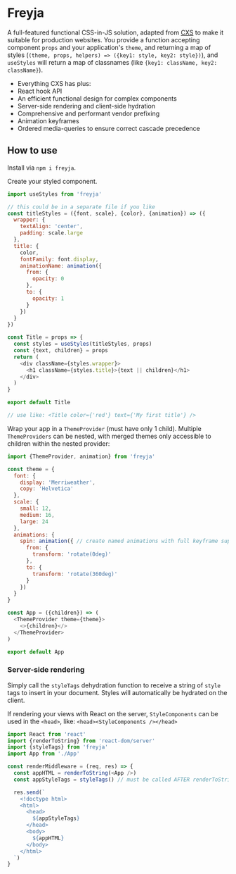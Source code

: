 # Freyja

A full-featured functional CSS-in-JS solution, adapted from [CXS](https://github.com/cxs-css/cxs) to make it suitable for production websites. You provide a function accepting component `props` and your application's `theme`, and returning a map of styles (`(theme, props, helpers) => ({key1: style, key2: style})`), and `useStyles` will return a map of classnames (like `{key1: className, key2: className}`).

- Everything CXS has plus:
- React hook API
- An efficient functional design for complex components
- Server-side rendering and client-side hydration
- Comprehensive and performant vendor prefixing
- Animation keyframes
- Ordered media-queries to ensure correct cascade precedence

## How to use

Install via `npm i freyja`.

Create your styled component.

```js
import useStyles from 'freyja'

// this could be in a separate file if you like
const titleStyles = ({font, scale}, {color}, {animation}) => ({
  wrapper: {
    textAlign: 'center',
    padding: scale.large
  },
  title: {
    color,
    fontFamily: font.display,
    animationName: animation({
      from: {
        opacity: 0
      },
      to: {
        opacity: 1
      }
    })
  }
})

const Title = props => {
  const styles = useStyles(titleStyles, props)
  const {text, children} = props
  return (
    <div className={styles.wrapper}>
      <h1 className={styles.title}>{text || children}</h1>
    </div>
  )
}

export default Title

// use like: <Title color={'red'} text={'My first title'} />
```

Wrap your app in a `ThemeProvider` (must have only 1 child). Multiple `ThemeProviders` can be nested, with merged themes only accessible to children within the nested provider:

```js
import {ThemeProvider, animation} from 'freyja'

const theme = {
  font: {
    display: 'Merriweather',
    copy: 'Helvetica'
  },
  scale: {
    small: 12,
    medium: 16,
    large: 24
  },
  animations: {
    spin: animation({ // create named animations with full keyframe support
      from: {
        transform: 'rotate(0deg)'
      },
      to: {
        transform: 'rotate(360deg)'
      }
    })
  }
}

const App = ({children}) => (
  <ThemeProvider theme={theme}>
    <>{children}</>
  </ThemeProvider>
)

export default App
```

### Server-side rendering

Simply call the `styleTags` dehydration function to receive a string of `style` tags to insert in your document. Styles will automatically be hydrated on the client.

If rendering your views with React on the server, `StyleComponents` can be used in the `<head>`, like: `<head><StyleComponents /></head>`

```js
import React from 'react'
import {renderToString} from 'react-dom/server'
import {styleTags} from 'freyja'
import App from './App'

const renderMiddleware = (req, res) => {
  const appHTML = renderToString(<App />)
  const appStyleTags = styleTags() // must be called AFTER renderToString()

  res.send(`
    <!doctype html>
    <html>
      <head>
        ${appStyleTags}
      </head>
      <body>
        ${appHTML}
      </body>
    </html>
  `)
}
```


